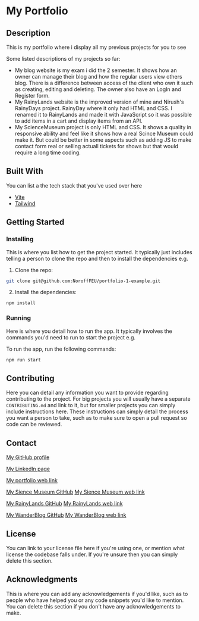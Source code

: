 # My Portfolio

## Description

This is my portfolio where i display all my previous projects for you to see

Some listed descriptions of my projects so far:

- My blog website is my exam i did the 2 semester. It shows how an owner can manage their blog and how the regular users view others blog. There is a difference between access of the client who own it such as creating, editing and deleting. The owner also have an LogIn and Register form.
- My RainyLands website is the improved version of mine and Nirush's RainyDays project. RainyDay where it only had HTML and CSS. I renamed it to RainyLands and made it with JavaScript so it was possible to add items in a cart and display items from an API.
- My ScienceMuseum project is only HTML and CSS. It shows a quality in responsive ability and feel like it shows how a real Scince Museum could make it. But could be better in some aspects such as adding JS to make contact form real or selling actuall tickets for shows but that would require a long time coding.

## Built With

You can list a the tech stack that you've used over here

- [Vite](https://vite.dev/)
- [Tailwind](https://tailwindcss.com/)

## Getting Started

### Installing

This is where you list how to get the project started. It typically just includes telling a person to clone the repo and then to install the dependencies e.g.

1. Clone the repo:

```bash
git clone git@github.com:NoroffFEU/portfolio-1-example.git
```

2. Install the dependencies:

```
npm install
```

### Running

Here is where you detail how to run the app. It typically involves the commands you'd need to run to start the project e.g.

To run the app, run the following commands:

```bash
npm run start
```

## Contributing

Here you can detail any information you want to provide regarding contributing to the project. For big projects you will usually have a separate `CONTRIBUTING.md` and link to it, but for smaller projects you can simply include instructions here. These instructions can simply detail the process you want a person to take, such as to make sure to open a pull request so code can be reviewed.

## Contact

[My GitHub profile](https://github.com/SanderTorg)

[My LinkedIn page](https://www.linkedin.com/in/sander-torgersen-545456336/)

[My portfolio web link](https://sandertorgersen.netlify.app/)

[My Sience Museum GitHub](https://github.com/SanderTorg/semester-project1-sander-torgersen)
[My Sience Museum web link](https://santorg-sciencemuseum.netlify.app/)

[My RainyLands GitHub](https://github.com/SanderTorg/fed1-rainylands-js1)
[My RainyLands web link](https://rainylands.netlify.app/)

[My WanderBlog GitHub](https://github.com/SanderTorg/vanilla-blog-site-sanderTorgersen-public)
[My WanderBlog web link](https://wanderblog-sandertorg.netlify.app/)

## License

You can link to your license file here if you're using one, or mention what license the codebase falls under. If you're unsure then you can simply delete this section.

## Acknowledgments

This is where you can add any acknowledgements if you'd like, such as to people who have helped you or any code snippets you'd like to mention. You can delete this section if you don't have any acknowledgements to make.
